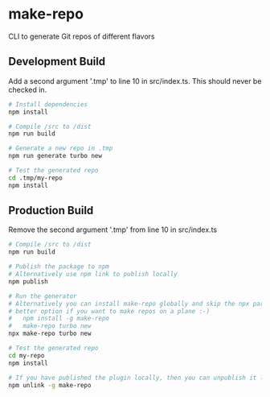 # make-repo

CLI to generate Git repos of different flavors

## Development Build

Add a second argument '.tmp' to line 10 in src/index.ts. This should never be
checked in.

```bash
# Install dependencies
npm install

# Compile /src to /dist
npm run build

# Generate a new repo in .tmp
npm run generate turbo new

# Test the generated repo
cd .tmp/my-repo
npm install
```

## Production Build

Remove the second argument '.tmp' from line 10 in src/index.ts

```bash
# Compile /src to /dist
npm run build

# Publish the package to npm
# Alternatively use npm link to publish locally
npm publish

# Run the generator
# Alternatively you can install make-repo globally and skip the npx part -
# better option if you want to make repos on a plane :-)
#   npm install -g make-repo
#   make-repo turbo new
npx make-repo turbo new

# Test the generated repo
cd my-repo
npm install

# If you have published the plugin locally, then you can unpublish it like this:
npm unlink -g make-repo
```
